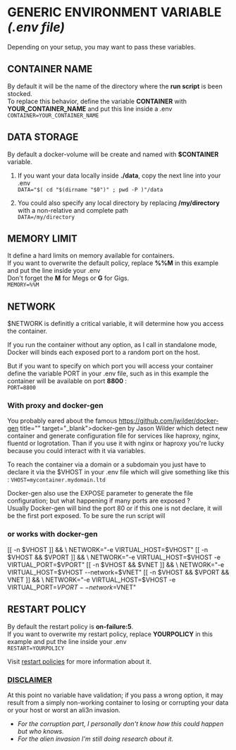 # GENERIC ENVIRONMENT VARIABLE *(.env file)*
Depending on your setup, you may want to pass these variables.  

## CONTAINER NAME
By default it will be the name of the directory where the **run script** is been stocked.  
To replace this behavior, define the variable **CONTAINER** with **YOUR_CONTAINER_NAME** and put this line inside a .env  
`CONTAINER=YOUR_CONTAINER_NAME`

## DATA STORAGE
By default a docker-volume will be create and named with **$CONTAINER** variable.  
1. If you want your data locally inside **./data**, copy the next line into your .env  
`DATA="$( cd "$(dirname "$0")" ; pwd -P )"/data`  

2. You could also specify any local directory by replacing **/my/directory** with a non-relative and complete path  
`DATA=/my/directory`

## MEMORY LIMIT
It define a hard limits on memory available for containers.  
If you want to overwrite the default policy, replace **%%M** in this example and put the line inside your .env  
Don't forget the **M** for Megs or **G** for Gigs.  
`MEMORY=%%M`  

## NETWORK
$NETWORK is definitly a critical variable, it will determine how you access the container.  

If you run the container without any option, as I call in standalone mode, Docker will binds each exposed port to a random port on the host.  

But if you want to specify on which port you will access your container define the variable PORT in your .env file, such as in this example the container will be available on port **8800** :  
`PORT=8800`  

### With proxy and docker-gen
You probably eared about the famous https://github.com/jwilder/docker-gen title="" target="_blank">docker-gen</a> by Jason Wilder which detect new container and generate configuration file for services like haproxy, nginx, fluentd or logrotation. Than if you use it with nginx or haproxy you're lucky because you could interact with it via variables.  

To reach the container via a domain or a subdomain you just have to declare it via the $VHOST in your .env file which will give something like this : 
`VHOST=mycontainer.mydomain.ltd`  

Docker-gen also use the EXPOSE parameter to generate the file configuration; but what happening if many ports are exposed ?  
Usually Docker-gen will bind the port 80 or if this one is not declare, it will be the first port exposed. To be sure the run script will 

### or works with docker-gen
[[ -n $VHOST ]] && \
  NETWORK="-e VIRTUAL_HOST=$VHOST"
[[ -n $VHOST && $VPORT ]] && \
  NETWORK="-e VIRTUAL_HOST=$VHOST -e VIRTUAL_PORT=$VPORT"
[[ -n $VHOST && $VNET ]] && \
  NETWORK="-e VIRTUAL_HOST=$VHOST --network=$VNET"
[[ -n $VHOST && $VPORT && VNET ]] && \
  NETWORK="-e VIRTUAL_HOST=$VHOST -e VIRTUAL_PORT=$VPORT --network=$VNET"


## RESTART POLICY
By default the restart policy is **on-failure:5**.  
If you want to overwrite my restart policy, replace **YOURPOLICY** in this example and put the line inside your .env  
`RESTART=YOURPOLICY`  

Visit [restart policies](https://docs.docker.com/engine/reference/run/#restart-policies-restart) for more information about it.  

### <a href="DISCLAIMER.md" title="a statement in which a person or company states that they are not directly involved with or responsible for something." target="_blank">DISCLAIMER</a>
At this point no variable have validation; if you pass a wrong option, it may result from a simply non-working container to losing or corrupting your data or your host or worst an ali3n invasion.

- *For the corruption part, I personally don't know how this could happen but who knows.*
- *For the alien invasion I'm still doing research about it.*